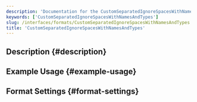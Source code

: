 ```yaml
---
description: 'Documentation for the CustomSeparatedIgnoreSpacesWithNamesAndTypes format'
keywords: ['CustomSeparatedIgnoreSpacesWithNamesAndTypes']
slug: /interfaces/formats/CustomSeparatedIgnoreSpacesWithNamesAndTypes
title: 'CustomSeparatedIgnoreSpacesWithNamesAndTypes'
---
```


## Description \{#description}

## Example Usage \{#example-usage}

## Format Settings \{#format-settings}